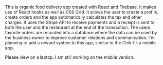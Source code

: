 This is organic food delivery app created with React and Firebase.  It makes use of React hooks as well as CSS Grid.  It allows the user to create a profile, create orders and the app automatically calculates the tax and other charges.  It uses the Stripe API to receive payments and a receipt is sent to both the user and the restaurant at the end of the transaction.  The users favorite orders are recorded into a database where the data can be used by the business owner to improve customer relations and communication.  I'm planning to add a reward system to this app, similar to the Chik-fil-a mobile app.  

Please view on a laptop.  I am still working on the mobile version.

